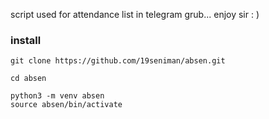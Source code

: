 script used for attendance list in telegram grub... enjoy sir : )

### install

```clone repositori
git clone https://github.com/19seniman/absen.git
```
```
cd absen
```
```
python3 -m venv absen
source absen/bin/activate
```


